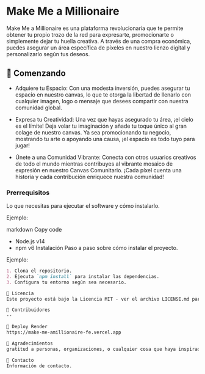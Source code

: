 # Make Me a Millionaire

Make Me a Millionaire es una plataforma revolucionaria que te permite obtener tu propio trozo de la red para expresarte, promocionarte o simplemente dejar tu huella creativa. A través de una compra económica, puedes asegurar un área específica de píxeles en nuestro lienzo digital y personalizarlo según tus deseos.

## 🚀 Comenzando

- Adquiere tu Espacio: Con una modesta inversión, puedes asegurar tu espacio en nuestro canvas, lo que te otorga la libertad de llenarlo con cualquier imagen, logo o mensaje que desees compartir con nuestra comunidad global.

- Expresa tu Creatividad: Una vez que hayas asegurado tu área, ¡el cielo es el límite! Deja volar tu imaginación y añade tu toque único al gran colage de nuestro canvas. Ya sea promocionando tu negocio, mostrando tu arte o apoyando una causa, ¡el espacio es todo tuyo para jugar!

- Únete a una Comunidad Vibrante: Conecta con otros usuarios creativos de todo el mundo mientras contribuyes al vibrante mosaico de expresión en nuestro Canvas Comunitario. ¡Cada píxel cuenta una historia y cada contribución enriquece nuestra comunidad!

### Prerrequisitos

Lo que necesitas para ejecutar el software y cómo instalarlo.

Ejemplo:

markdown
Copy code
- Node.js v14
- npm v6
Instalación
Paso a paso sobre cómo instalar el proyecto.

Ejemplo:
```markdown
1. Clona el repositorio.
2. Ejecuta `npm install` para instalar las dependencias.
3. Configura tu entorno según sea necesario.

📄 Licencia
Este proyecto está bajo la Licencia MIT - ver el archivo LICENSE.md para más detalles.

🤝 Contribuidores
--

📝 Deploy Render
https://make-me-amillionaire-fe.vercel.app

📢 Agradecimientos
gratitud a personas, organizaciones, o cualquier cosa que haya inspirado tu trabajo y proyecto.

📧 Contacto
Información de contacto.
